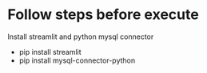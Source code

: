 # Follow steps before execute

Install streamlit and python mysql connector
- pip install streamlit
- pip install mysql-connector-python

